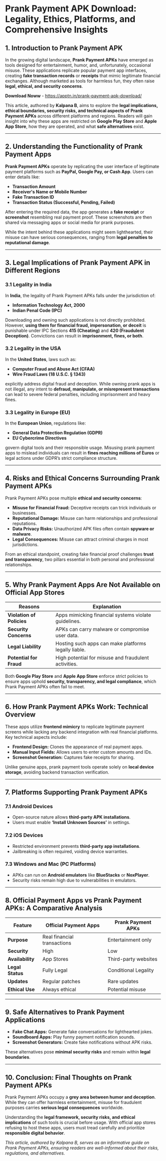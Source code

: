 # **Prank Payment APK Download: Legality, Ethics, Platforms, and Comprehensive Insights**

## **1. Introduction to Prank Payment APK** 

In the growing digital landscape, **Prank Payment APKs** have emerged as tools designed for entertainment, humor, and, unfortunately, occasional misuse. These applications replicate popular payment app interfaces, creating **fake transaction records** or **receipts** that mimic legitimate financial exchanges. Although marketed as tools for harmless fun, they often raise **legal, ethical, and security concerns**.

**Download Noww** - https://apptn.in/prank-payment-apk-download/

This article, authored by **Kalpana B**, aims to explore the **legal implications, ethical boundaries, security risks, and technical aspects of Prank Payment APKs** across different platforms and regions. Readers will gain insight into why these apps are restricted on **Google Play Store** and **Apple App Store**, how they are operated, and what **safe alternatives** exist.

---

## **2. Understanding the Functionality of Prank Payment Apps**

**Prank Payment APKs** operate by replicating the user interface of legitimate payment platforms such as **PayPal, Google Pay, or Cash App**. Users can enter details like:

- **Transaction Amount**  
- **Receiver's Name or Mobile Number**  
- **Fake Transaction ID**  
- **Transaction Status (Successful, Pending, Failed)**  

After entering the required data, the app generates a **fake receipt** or **screenshot** resembling real payment proof. These screenshots are then shared via messaging apps or social media for prank purposes.

While the intent behind these applications might seem lighthearted, their misuse can have serious consequences, ranging from **legal penalties to reputational damage**.

---

## **3. Legal Implications of Prank Payment APK in Different Regions**

### **3.1 Legality in India**

In **India**, the legality of Prank Payment APKs falls under the jurisdiction of:  

- **Information Technology Act, 2000**  
- **Indian Penal Code (IPC)**  

Downloading and owning such applications is not directly prohibited. However, **using them for financial fraud, impersonation, or deceit** is punishable under IPC Sections **415 (Cheating)** and **420 (Fraudulent Deception)**. Convictions can result in **imprisonment, fines, or both**.

### **3.2 Legality in the USA**

In the **United States**, laws such as:  

- **Computer Fraud and Abuse Act (CFAA)**  
- **Wire Fraud Laws (18 U.S.C. § 1343)**  

explicitly address digital fraud and deception. While owning prank apps is not illegal, any intent to **defraud, manipulate, or misrepresent transactions** can lead to severe federal penalties, including imprisonment and heavy fines.

### **3.3 Legality in Europe (EU)**

In the **European Union**, regulations like:  

- **General Data Protection Regulation (GDPR)**  
- **EU Cybercrime Directives**  

govern digital tools and their responsible usage. Misusing prank payment apps to mislead individuals can result in **fines reaching millions of Euros** or legal actions under GDPR’s strict compliance structure.

---

## **4. Risks and Ethical Concerns Surrounding Prank Payment APKs**

Prank Payment APKs pose multiple **ethical and security concerns**:

- **Misuse for Financial Fraud:** Deceptive receipts can trick individuals or businesses.  
- **Reputational Damage:** Misuse can harm relationships and professional reputations.  
- **Data Privacy Risks:** Unauthorized APK files often contain **spyware or malware**.  
- **Legal Consequences:** Misuse can attract criminal charges in most jurisdictions.

From an ethical standpoint, creating fake financial proof challenges **trust and transparency**, two pillars essential in both personal and professional relationships.

---

## **5. Why Prank Payment Apps Are Not Available on Official App Stores**

| **Reasons**               | **Explanation**                                      |  
|----------------------------|------------------------------------------------------|  
| **Violation of Policies** | Apps mimicking financial systems violate guidelines.|  
| **Security Concerns**     | APKs can carry malware or compromise user data.      |  
| **Legal Liability**       | Hosting such apps can make platforms legally liable.|  
| **Potential for Fraud**   | High potential for misuse and fraudulent activities.|  

Both **Google Play Store** and **Apple App Store** enforce strict policies to ensure apps uphold **security, transparency, and legal compliance**, which Prank Payment APKs often fail to meet.

---

## **6. How Prank Payment APKs Work: Technical Overview**

These apps utilize **frontend mimicry** to replicate legitimate payment screens while lacking any backend integration with real financial platforms. Key technical aspects include:

- **Frontend Design:** Clones the appearance of real payment apps.  
- **Manual Input Fields:** Allows users to enter custom amounts and IDs.  
- **Screenshot Generation:** Captures fake receipts for sharing.  

Unlike genuine apps, prank payment tools operate solely on **local device storage**, avoiding backend transaction verification.

---

## **7. Platforms Supporting Prank Payment APKs**

### **7.1 Android Devices**
- Open-source nature allows **third-party APK installations**.  
- Users must enable **‘Install Unknown Sources’** in settings.

### **7.2 iOS Devices**
- Restricted environment prevents **third-party app installations**.  
- Jailbreaking is often required, voiding device warranties.

### **7.3 Windows and Mac (PC Platforms)**
- APKs can run on **Android emulators** like **BlueStacks** or **NoxPlayer**.  
- Security risks remain high due to vulnerabilities in emulators.

---

## **8. Official Payment Apps vs Prank Payment APKs: A Comparative Analysis**

| **Feature**       | **Official Payment Apps** | **Prank Payment APKs** |  
|--------------------|---------------------------|-------------------------|  
| **Purpose**       | Real financial transactions| Entertainment only     |  
| **Security**      | High                     | Low                    |  
| **Availability**  | App Stores               | Third-party websites   |  
| **Legal Status**  | Fully Legal              | Conditional Legality   |  
| **Updates**       | Regular patches          | Rare updates           |  
| **Ethical Use**   | Always ethical           | Potential misuse       |  

---

## **9. Safe Alternatives to Prank Payment Applications**

- **Fake Chat Apps:** Generate fake conversations for lighthearted jokes.  
- **Soundboard Apps:** Play funny payment notification sounds.  
- **Screenshot Generators:** Create fake notifications without APK risks.  

These alternatives pose **minimal security risks** and remain within **legal boundaries**.

---

## **10. Conclusion: Final Thoughts on Prank Payment APKs**

Prank Payment APKs occupy a **grey area between humor and deception**. While they can offer harmless entertainment, misuse for fraudulent purposes carries **serious legal consequences** worldwide.

Understanding the **legal framework, security risks, and ethical implications** of such tools is crucial before usage. With official app stores refusing to host these apps, users must tread carefully and prioritize **responsible digital behavior**.

*This article, authored by Kalpana B, serves as an informative guide on Prank Payment APKs, ensuring readers are well-informed about their risks, regulations, and alternatives.*
